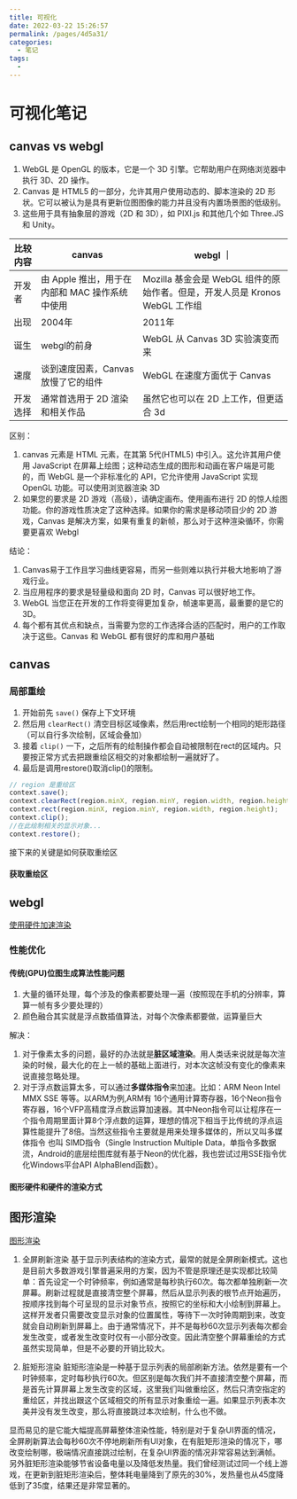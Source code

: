 ```yaml
---
title: 可视化
date: 2022-03-22 15:26:57
permalink: /pages/4d5a31/
categories:
  - 笔记
tags:
  - 
---
```


# 可视化笔记

## canvas vs webgl
1. WebGL 是 OpenGL 的版本，它是一个 3D 引擎。它帮助用户在网络浏览器中执行 3D、2D 操作。
2. Canvas 是 HTML5 的一部分，允许其用户使用动态的、脚本渲染的 2D 形状。它可以被认为是具有更新位图图像的能力并且没有内置场景图的低级别。
3. 这些用于具有抽象层的游戏（2D 和 3D），如 PIXI.js 和其他几个如 Three.JS 和 Unity。

| 比较内容 | canvas | webgl ｜
|---------| ----- | ------ |
| 开发者 | 由 Apple 推出，用于在内部和 MAC 操作系统中使用 | Mozilla 基金会是 WebGL 组件的原始作者。但是，开发人员是 Kronos WebGL 工作组 |
|  出现  | 2004年 | 2011年 |
|  诞生  | webgl的前身 | WebGL 从 Canvas 3D 实验演变而来 |
|  速度  | 谈到速度因素，Canvas 放慢了它的组件 | WebGL 在速度方面优于 Canvas |
| 开发选择 | 通常首选用于 2D 渲染和相关作品 | 虽然它也可以在 2D 上工作，但更适合 3d |

区别：
1. canvas 元素是 HTML 元素，在其第 5代(HTML5) 中引入。这允许其用户使用 JavaScript 在屏幕上绘图；这种动态生成的图形和动画在客户端是可能的，而 WebGL 是一个非标准化的 API，它允许使用 JavaScript 实现 OpenGL 功能。可以使用浏览器渲染 3D
2. 如果您的要求是 2D 游戏（高级），请确定画布。使用画布进行 2D 的惊人绘图功能。你的游戏性质决定了这种选择。如果你的需求是移动项目少的 2D 游戏，Canvas 是解决方案，如果有重复的新帧，那么对于这种渲染循环，你需要更喜欢 Webgl

结论：
1. Canvas易于工作且学习曲线更容易，而另一些则难以执行并极大地影响了游戏行业。
2. 当应用程序的要求是轻量级和面向 2D 时，Canvas 可以很好地工作。
3. WebGL 当您正在开发的工作将变得更加复杂，帧速率更高，最重要的是它的 3D。
4. 每个都有其优点和缺点，当需要为您的工作选择合适的匹配时，用户的工作取决于这些。Canvas 和 WebGL 都有很好的库和用户基础

## canvas

### 局部重绘
1. 开始前先 `save()` 保存上下文环境
2. 然后用 `clearRect()` 清空目标区域像素，然后用rect绘制一个相同的矩形路径（可以自行多次绘制，区域会叠加）
3. 接着 `clip()` 一下，之后所有的绘制操作都会自动被限制在rect的区域内。只要按正常方式去把跟重绘区相交的对象都绘制一遍就好了。
4. 最后是调用restore()取消clip()的限制。

```js
// region 是重绘区
context.save();
context.clearRect(region.minX, region.minY, region.width, region.height);
context.rect(region.minX, region.minY, region.width, region.height);
context.clip();
//在此绘制相关的显示对象...
context.restore();
```
接下来的关键是如何获取重绘区

#### 获取重绘区


## webgl
[使用硬件加速渲染](https://superxlcr.github.io/2019/02/20/%E5%BD%93%E6%88%91%E4%BB%AC%E5%9C%A8%E8%AF%B4%E7%A1%AC%E4%BB%B6%E5%8A%A0%E9%80%9F%E6%B8%B2%E6%9F%93%EF%BC%8C%E5%85%B7%E4%BD%93%E6%8C%87%E7%9A%84%E6%98%AF%E4%BB%80%E4%B9%88%EF%BC%9F/)

### 性能优化

#### 传统(GPU)位图生成算法性能问题
1. 大量的循环处理，每个涉及的像素都要处理一遍（按照现在手机的分辨率，算算一帧有多少要处理的）
2. 颜色融合其实就是浮点数插值算法，对每个次像素都要做，运算量巨大

解决：
1. 对于像素太多的问题，最好的办法就是**脏区域渲染**。用人类话来说就是每次渲染的时候，最大化的在上一帧的基础上面进行，对本次这帧没有变化的像素来说直接忽略处理。
2. 对于浮点数运算太多，可以通过**多媒体指令**来加速。比如：ARM Neon Intel MMX SSE 等等。以ARM为例,ARM有 16个通用计算寄存器，16个Neon指令寄存器，16个VFP高精度浮点数运算加速器。其中Neon指令可以让程序在一个指令周期里面计算8个浮点数的运算，理想的情况下相当于比传统的浮点运算性能提升了8倍。当然这些指令主要就是用来处理多媒体的，所以又叫多媒体指令 也叫 SIMD指令（Single Instruction Multiple Data，单指令多数据流，Android的底层绘图库就有基于Neon的优化器，我也尝试过用SSE指令优化Windows平台API AlphaBlend函数）。

#### 图形硬件和硬件的渲染方式

## 图形渲染
[图形渲染](https://idom.me/articles/841.html)
1. 全屏刷新渲染
基于显示列表结构的渲染方式，最常的就是全屏刷新模式。这也是目前大多数游戏引擎普遍采用的方案，因为不管是原理还是实现都比较简单：首先设定一个时钟频率，例如通常是每秒执行60次。每次都单独刷新一次屏幕。刷新过程就是直接清空整个屏幕，然后从显示列表的根节点开始遍历，按顺序找到每个可呈现的显示对象节点，按照它的坐标和大小绘制到屏幕上。这样开发者只需要改变显示对象的位置属性，等待下一次时钟周期到来，改变就会自动刷新到屏幕上。由于通常情况下，并不是每秒60次显示列表每次都会发生改变，或者发生改变时仅有一小部分改变。因此清空整个屏幕重绘的方式虽然实现简单，但是不必要的开销比较大。

2. 脏矩形渲染
脏矩形渲染是一种基于显示列表的局部刷新方法。依然是要有一个时钟频率，定时每秒执行60次。但区别是每次我们并不直接清空整个屏幕，而是首先计算屏幕上发生改变的区域，这里我们叫做重绘区，然后只清空指定的重绘区，并找出跟这个区域相交的所有显示对象重绘一遍。如果显示列表本次美并没有发生改变，那么将直接跳过本次绘制，什么也不做。

显而易见的是它能大幅提高屏幕整体渲染性能，特别是对于复杂UI界面的情况，全屏刷新算法会每秒60次不停地刷新所有UI对象，在有脏矩形渲染的情况下，哪改变绘制哪，极端情况直接跳过绘制，在复杂UI界面的情况非常容易达到满帧。另外脏矩形渲染能够节省设备电量以及降低发热量。我们曾经测试过同一个线上游戏，在更新到脏矩形渲染后，整体耗电量降到了原先的30%，发热量也从45度降低到了35度，结果还是非常显著的。